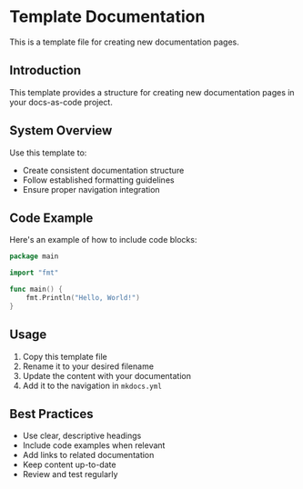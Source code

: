 
# Template Documentation

This is a template file for creating new documentation pages.

## Introduction

This template provides a structure for creating new documentation pages in your docs-as-code project.

## System Overview

Use this template to:
- Create consistent documentation structure
- Follow established formatting guidelines
- Ensure proper navigation integration

## Code Example

Here's an example of how to include code blocks:

```go
package main

import "fmt"

func main() {
    fmt.Println("Hello, World!")
}
```

## Usage

1. Copy this template file
2. Rename it to your desired filename
3. Update the content with your documentation
4. Add it to the navigation in `mkdocs.yml`

## Best Practices

- Use clear, descriptive headings
- Include code examples when relevant
- Add links to related documentation
- Keep content up-to-date
- Review and test regularly

